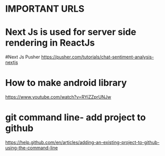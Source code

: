 # IMPORTANT URLS

# Next Js is used for server side rendering in ReactJs
#Next Js Pusher
https://pusher.com/tutorials/chat-sentiment-analysis-nextjs

# How to make android library
https://www.youtube.com/watch?v=RYiZZprUNJw

# git command line- add project to github
https://help.github.com/en/articles/adding-an-existing-project-to-github-using-the-command-line
